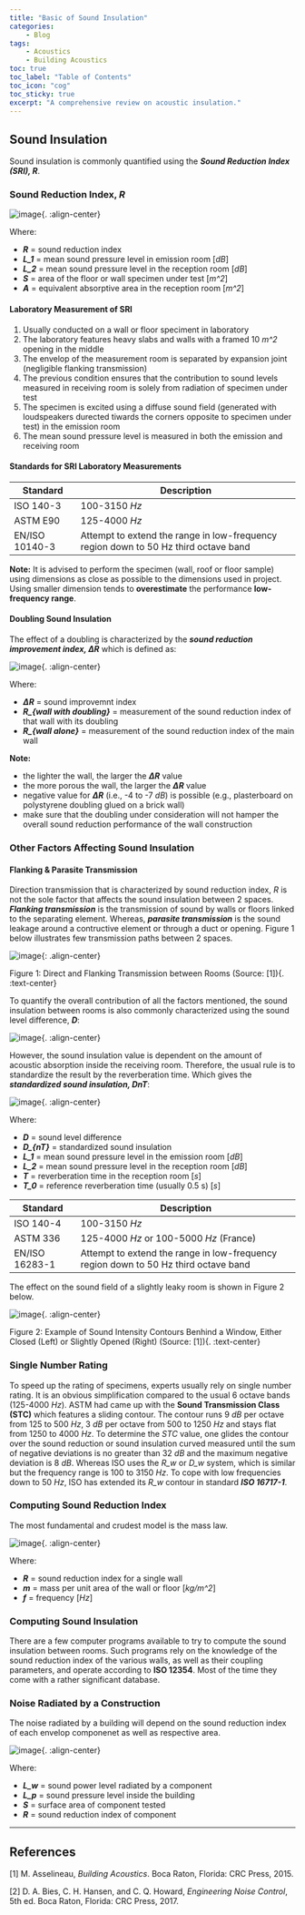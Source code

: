 ```yaml
---
title: "Basic of Sound Insulation"
categories:
    - Blog
tags:
    - Acoustics
    - Building Acoustics
toc: true
toc_label: "Table of Contents"
toc_icon: "cog"
toc_sticky: true
excerpt: "A comprehensive review on acoustic insulation."
---
```


## Sound Insulation
Sound insulation is commonly quantified using the ***Sound Reduction Index (SRI), R***.

### Sound Reduction Index, *R*

![image](https://user-images.githubusercontent.com/79191009/167237595-4667a1e3-4e60-4462-b86c-9b31cdf95664.png){. :align-center}

Where:
  - ***R***     = sound reduction index 
  - ***L_1***   = mean sound pressure level in emission room [*dB*]
  - ***L_2***   = mean sound pressure level in the reception room [*dB*]
  - ***S***     = area of the floor or wall specimen under test [*m^2*]
  - ***A***     = equivalent absorptive area in the reception room [*m^2*]

#### Laboratory Measurement of SRI
  1. Usually conducted on a wall or floor speciment in laboratory
  2. The laboratory features heavy slabs and walls with a framed 10 *m^2* opening in the middle
  3. The envelop of the measurement room is separated by expansion joint (negligible flanking transmission)
  4. The previous condition ensures that the contribution to sound levels measured in receiving room is solely from radiation of specimen under test
  5. The specimen is excited using a diffuse sound field (generated with loudspeakers durected tiwards the corners opposite to specimen under test) in the emission room
  6. The mean sound pressure level is measured in both the emission and receiving room

#### Standards for SRI Laboratory Measurements

| Standard | Description |
|----------|-------------|
| ISO 140-3 | 100-3150 *Hz* |
| ASTM E90 | 125-4000 *Hz* |
| EN/ISO 10140-3 | Attempt to extend the range in low-frequency region down to 50 Hz third octave band |

**Note:** It is advised to perform the specimen (wall, roof or floor sample) using dimensions as close as possible to the dimensions used in project. Using smaller dimension tends to **overestimate** the performance  **low-frequency range**.

#### Doubling Sound Insulation
The effect of a doubling is characterized by the ***sound reduction improvement index, ΔR*** which is defined as:

![image](https://user-images.githubusercontent.com/79191009/167238377-25ee52d5-7efd-4dbc-bdd7-ed6a96936857.png){. :align-center}

Where:
  - ***ΔR***                      = sound improvemnt index
  - ***R_{wall with doubling}***  = measurement of the sound reduction index of that wall with its doubling
  - ***R_{wall alone}***          = measurement of the sound reduction index of the main wall

**Note:**
  - the lighter the wall, the larger the ***ΔR*** value
  - the more porous the wall, the larger the ***ΔR*** value
  - negative value for ***ΔR*** (i.e., -4 to -7 *dB*) is possible (e.g., plasterboard on polystyrene doubling glued on a brick wall)
  - make sure that the doubling under consideration will not hamper the overall sound reduction performance of the wall construction 

### Other Factors Affecting Sound Insulation
#### Flanking & Parasite Transmission
Direction transmission that is characterized by sound reduction index, *R* is not the sole factor that affects the sound insulation between 2 spaces. ***Flanking transmission*** is the transmission of sound by walls or floors linked to the separating element. Whereas, ***parasite transmission*** is the sound leakage around a contructive element or through a duct or opening. Figure 1 below illustrates few transmission paths between 2 spaces.

![image](https://user-images.githubusercontent.com/79191009/167239072-c6bee032-05e7-42e9-91c9-9edec3839ec9.png){: .align-center}

Figure 1: Direct and Flanking Transmission between Rooms (Source: [1]){. :text-center}

To quantify the overall contribution of all the factors mentioned, the sound insulation between rooms is also commonly characterized using the sound level difference, ***D***:

![image](https://user-images.githubusercontent.com/79191009/167239183-c9f3d33b-fb76-466a-a275-dd4dabfeb321.png){. :align-center}

However, the sound insulation value is dependent on the amount of acoustic absorption inside the receiving room. Therefore, the usual rule is to standardize the result by the reverberation time. Which gives the ***standardized sound insulation, DnT***:

![image](https://user-images.githubusercontent.com/79191009/167239269-a230fda5-b643-4ee9-85d8-298d0b76e8f0.png){. :align-center}

Where:
  - ***D***       = sound level difference
  - ***D_{nT}***  = standardized sound insulation
  - ***L_1***     = mean sound pressure level in the emission room [*dB*]
  - ***L_2***     = mean sound pressure level in the reception room [*dB*]
  - ***T***       = reverberation time in the reception room [*s*]
  - ***T_0***     = reference reverberation time (usually 0.5 s) [*s*]

| Standard | Description |
|----------|-------------|
| ISO 140-4 | 100-3150 *Hz* |
| ASTM 336 | 125-4000 *Hz* or 100-5000 *Hz* (France) |
| EN/ISO 16283-1 | Attempt to extend the range in low-frequency region down to 50 Hz third octave band |

The effect on the sound field of a slightly leaky room is shown in Figure 2 below.

![image](https://user-images.githubusercontent.com/79191009/167239523-5d432b5e-3d25-4d93-ac7d-590120d1ca36.png){. :align-center}

Figure 2: Example of Sound Intensity Contours Benhind a Window, Either Closed (Left) or Slightly Opened (Right) (Source: [1]){. :text-center}

### Single Number Rating
To speed up the rating of specimens, experts usually rely on single number rating. It is an obvious simplification compared to the usual 6 octave bands (125-4000 *Hz*). ASTM had came up with the **Sound Transmission Class (STC)** which features a sliding contour. The contour runs 9 *dB* per octave from 125 to 500 *Hz*, 3 *dB* per octave from 500 to 1250 *Hz* and stays flat from 1250 to 4000 *Hz*. To determine the *STC* value, one glides the contour over the sound reduction or sound insulation curved measured until the sum of negative deviations is no greater than 32 *dB* and the maximum negative deviation is 8 *dB*. Whereas ISO uses the *R_w* or *D_w* system, which is similar but the frequency range is 100 to 3150 *Hz*. To cope with low frequencies down to 50 *Hz*, ISO has extended its *R_w* contour in standard ***ISO 16717-1***.

### Computing Sound Reduction Index
The most fundamental and crudest model is the mass law.

![image](https://user-images.githubusercontent.com/79191009/167240075-0cfa47d4-a716-4074-98f7-d11f31d8bd29.png){. :align-center}

Where:
  - ***R*** = sound reduction index for a single wall
  - ***m*** = mass per unit area of the wall or floor [*kg/m^2*]
  - ***f*** = frequency [*Hz*]

### Computing Sound Insulation
There are a few computer programs available to try to compute the sound insulation between rooms. Such programs rely on the knowledge of the sound reduction index of the various walls, as well as their coupling parameters, and operate according to **ISO 12354**. Most of the time they come with a rather significant database.

### Noise Radiated by a Construction
The noise radiated by a building will depend on the sound reduction index of each envelop componenet as well as respective area.

![image](https://user-images.githubusercontent.com/79191009/167240273-7eff3d36-949e-4dda-ac51-7e374d498750.png){. :align-center}

Where:
  - ***L_w*** = sound power level radiated by a component
  - ***L_p*** = sound pressure level inside the building
  - ***S*** = surface area of component tested
  - ***R*** = sound reduction index of component

---
## References
[1] M. Asselineau, *Building Acoustics*. Boca Raton, Florida: CRC Press, 2015.

[2] D. A. Bies, C. H. Hansen, and C. Q. Howard, *Engineering Noise Control*, 5th ed. Boca Raton, Florida: CRC Press, 2017.
